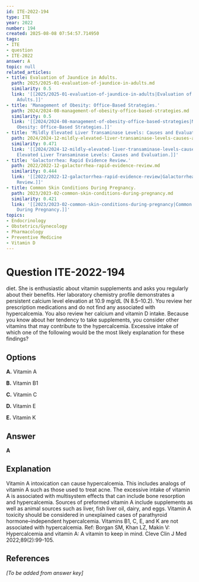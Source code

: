 ```yaml
---
id: ITE-2022-194
type: ITE
year: 2022
number: 194
created: 2025-08-08 07:54:57.714950
tags:
- ITE
- question
- ITE-2022
answer: A
topic: null
related_articles:
- title: Evaluation of Jaundice in Adults.
  path: 2025/2025-01-evaluation-of-jaundice-in-adults.md
  similarity: 0.5
  link: '[[2025/2025-01-evaluation-of-jaundice-in-adults|Evaluation of Jaundice in
    Adults.]]'
- title: 'Management of Obesity: Office-Based Strategies.'
  path: 2024/2024-08-management-of-obesity-office-based-strategies.md
  similarity: 0.5
  link: '[[2024/2024-08-management-of-obesity-office-based-strategies|Management of
    Obesity: Office-Based Strategies.]]'
- title: 'Mildly Elevated Liver Transaminase Levels: Causes and Evaluation.'
  path: 2024/2024-12-mildly-elevated-liver-transaminase-levels-causes-and-evaluat.md
  similarity: 0.471
  link: '[[2024/2024-12-mildly-elevated-liver-transaminase-levels-causes-and-evaluat|Mildly
    Elevated Liver Transaminase Levels: Causes and Evaluation.]]'
- title: 'Galactorrhea: Rapid Evidence Review.'
  path: 2022/2022-12-galactorrhea-rapid-evidence-review.md
  similarity: 0.444
  link: '[[2022/2022-12-galactorrhea-rapid-evidence-review|Galactorrhea: Rapid Evidence
    Review.]]'
- title: Common Skin Conditions During Pregnancy.
  path: 2023/2023-02-common-skin-conditions-during-pregnancy.md
  similarity: 0.421
  link: '[[2023/2023-02-common-skin-conditions-during-pregnancy|Common Skin Conditions
    During Pregnancy.]]'
topics:
- Endocrinology
- Obstetrics/Gynecology
- Pharmacology
- Preventive Medicine
- Vitamin D
---
```


# Question ITE-2022-194

diet. She is enthusiastic about vitamin supplements and asks you regularly about their benefits. Her laboratory chemistry profile demonstrates a persistent calcium level elevation at 10.9 mg/dL (N 8.5–10.2). You review her prescription medications and do not find any associated with hypercalcemia. You also review her calcium and vitamin D intake. Because you know about her tendency to take supplements, you consider other vitamins that may contribute to the hypercalcemia. Excessive intake of which one of the following would be the most likely explanation for these findings?

## Options

**A.** Vitamin A

**B.** Vitamin B1

**C.** Vitamin C

**D.** Vitamin E

**E.** Vitamin K

## Answer

**A**

## Explanation

Vitamin A intoxication can cause hypercalcemia. This includes analogs of vitamin A such as those used
to treat acne. The excessive intake of vitamin A is associated with multisystem effects that can include bone
resorption and hypercalcemia. Sources of preformed vitamin A include supplements as well as animal
sources such as liver, fish liver oil, dairy, and eggs. Vitamin A toxicity should be considered in
unexplained cases of parathyroid hormone–independent hypercalcemia. Vitamins B1, C, E, and K are not
associated with hypercalcemia.
Ref: Borgan SM, Khan LZ, Makin V: Hypercalcemia and vitamin A: A vitamin to keep in mind. Cleve Clin J Med
2022;89(2):99-105.

## References

*[To be added from answer key]*

